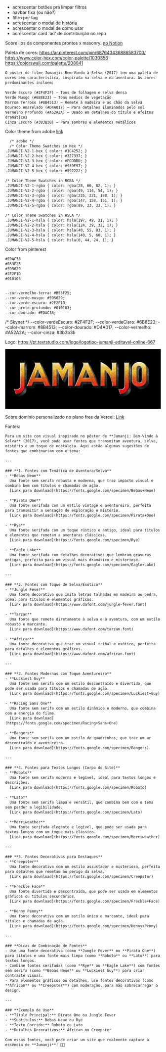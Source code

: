 

- acrescentar botões pra limpar filtros
- navbar fixa (ou não?)
- filtro por tag
- acrescentar o modal de história
- acrescentar o modal de como usar
- acrescentar card 'ad' de contribuição no repo




Sobre libs de componentes prontos x masonry: 
[no Notion](https://www.notion.so/rafaellindemann/pesquisa-Sobre-possibilidades-de-implementa-o-do-layout-masonry-com-React-1a6d393ff68e8046a7ced20052cc478c)


Paleta de cores: 
https://ar.pinterest.com/pin/687643436886583700/
https://www.color-hex.com/color-palette/1030356
https://colorswall.com/palette/208041

```
O pôster do filme Jumanji: Bem-Vindo à Selva (2017) tem uma paleta de cores bem característica, inspirada na selva e na aventura. As cores predominantes incluem:

Verde Escuro (#2F4F2F) – Tons de folhagem e selva densa
Verde Musgo (#6B8E23) – Tons médios de vegetação
Marrom Terroso (#8B4513) – Remete à madeira e ao chão da selva
Dourado Amarelado (#D4A017) – Para detalhes iluminados pelo sol
Vermelho Profundo (#A52A2A) – Usado em detalhes do título e efeitos dramáticos
Cinza Escuro (#3B3B3B) – Para sombras e elementos metálicos
```


Color theme from adobe 
[link](https://color.adobe.com/pt/JUMANJI-V2-color-theme-12324668/)
```
  /* adobe */
  /* Color Theme Swatches in Hex */
.JUMANJI-V2-1-hex { color: #1C4252; }
.JUMANJI-V2-2-hex { color: #327337; }
.JUMANJI-V2-3-hex { color: #ECDDBD; }
.JUMANJI-V2-4-hex { color: #939F97; }
.JUMANJI-V2-5-hex { color: #592222; }

/* Color Theme Swatches in RGBA */
.JUMANJI-V2-1-rgba { color: rgba(28, 66, 82, 1); }
.JUMANJI-V2-2-rgba { color: rgba(49, 114, 54, 1); }
.JUMANJI-V2-3-rgba { color: rgba(235, 221, 188, 1); }
.JUMANJI-V2-4-rgba { color: rgba(147, 158, 151, 1); }
.JUMANJI-V2-5-rgba { color: rgba(89, 33, 33, 1); }

/* Color Theme Swatches in HSLA */
.JUMANJI-V2-1-hsla { color: hsla(197, 49, 21, 1); }
.JUMANJI-V2-2-hsla { color: hsla(124, 39, 32, 1); }
.JUMANJI-V2-3-hsla { color: hsla(40, 55, 83, 1); }
.JUMANJI-V2-4-hsla { color: hsla(140, 5, 60, 1); }
.JUMANJI-V2-5-hsla { color: hsla(0, 44, 24, 1); }
```

Color from pinterest
```
#EDAC38
#B53F25
#595629
#2E2F1D
#010103


```


    --cor-vermelho-terra: #B53F25;
    --cor-verde-musgo: #595629;
    --cor-verde-escuro: #2E2F1D;
    --cor-preto-profundo: #010103;
    --cor-dourado: #EDAC38;

  /* Skynet */
  --color-verdeEscuro: #2F4F2F;
  --color-verdeClaro: #6B8E23;
  --color-marrom: #8B4513;
  --color-dourado: #D4A017;
  --color-vermelho: #A52A2A;
  --color-cinza: #3b3b3b

Logo:
https://pt.textstudio.com/logo/logotipo-jumanji-editavel-online-667

![alt text](image.png)


Sobre domínio personalizado no plano free da Vercel:
[Link](https://rafaellindemann.notion.site/Dom-nio-personalizado-em-Vercel-Free-1a3d393ff68e805eb6f3e923e9b67b55)



Fontes: 
```
Para um site com visual inspirado no pôster de **Jumanji: Bem-Vindo à Selva** (2017), você pode usar fontes que transmitam aventura, selva, mistério e um toque de nostalgia. Aqui estão algumas sugestões de fontes que combinariam com o tema:

---

### **1. Fontes com Temática de Aventura/Selva**
- **Bebas Neue**  
  Uma fonte sem serifa robusta e moderna, que traz impacto visual e combina bem com títulos e chamadas de ação.  
  [Link para download](https://fonts.google.com/specimen/Bebas+Neue)

- **Pirata One**  
  Uma fonte serifada com um estilo vintage e aventureiro, perfeita para transmitir a sensação de exploração e mistério.  
  [Link para download](https://fonts.google.com/specimen/Pirata+One)

- **Rye**  
  Uma fonte serifada com um toque rústico e antigo, ideal para títulos e elementos que remetam a aventuras clássicas.  
  [Link para download](https://fonts.google.com/specimen/Rye)

- **Eagle Lake**  
  Uma fonte serifada com detalhes decorativos que lembram gravuras antigas, perfeita para um visual mais dramático e misterioso.  
  [Link para download](https://fonts.google.com/specimen/Eagle+Lake)

---

### **2. Fontes com Toque de Selva/Exótico**
- **Jungle Fever**  
  Uma fonte decorativa que imita letras talhadas em madeira ou pedra, ideal para títulos e elementos gráficos.  
  [Link para download](https://www.dafont.com/jungle-fever.font)

- **Tarzan**  
  Uma fonte que remete diretamente à selva e à aventura, com um estilo robusto e marcante.  
  [Link para download](https://www.dafont.com/tarzan.font)

- **African**  
  Uma fonte decorativa que traz um visual tribal e exótico, perfeita para detalhes e elementos gráficos.  
  [Link para download](https://www.dafont.com/african.font)

---

### **3. Fontes Modernas com Toque Aventureiro**
- **Luckiest Guy**  
  Uma fonte sem serifa com um estilo descontraído e divertido, que pode ser usada para títulos e chamadas de ação.  
  [Link para download](https://fonts.google.com/specimen/Luckiest+Guy)

- **Racing Sans One**  
  Uma fonte sem serifa com um estilo dinâmico e moderno, que combina com a energia do filme.  
  [Link para download](https://fonts.google.com/specimen/Racing+Sans+One)

- **Bangers**  
  Uma fonte sem serifa com um estilo de quadrinhos, que traz um ar descontraído e aventureiro.  
  [Link para download](https://fonts.google.com/specimen/Bangers)

---

### **4. Fontes para Textos Longos (Corpo do Site)**
- **Roboto**  
  Uma fonte sem serifa moderna e legível, ideal para textos longos e descrições.  
  [Link para download](https://fonts.google.com/specimen/Roboto)

- **Lato**  
  Uma fonte sem serifa limpa e versátil, que combina bem com o tema sem perder a legibilidade.  
  [Link para download](https://fonts.google.com/specimen/Lato)

- **Merriweather**  
  Uma fonte serifada elegante e legível, que pode ser usada para textos longos com um toque mais clássico.  
  [Link para download](https://fonts.google.com/specimen/Merriweather)

---

### **5. Fontes Decorativas para Destaques**
- **Creepster**  
  Uma fonte decorativa com um estilo assustador e misterioso, perfeita para detalhes que remetam ao perigo da selva.  
  [Link para download](https://fonts.google.com/specimen/Creepster)

- **Freckle Face**  
  Uma fonte divertida e descontraída, que pode ser usada em elementos gráficos ou títulos secundários.  
  [Link para download](https://fonts.google.com/specimen/Freckle+Face)

- **Henny Penny**  
  Uma fonte decorativa com um estilo único e marcante, ideal para títulos e chamadas de ação.  
  [Link para download](https://fonts.google.com/specimen/Henny+Penny)

---

### **Dicas de Combinação de Fontes**
- Use uma fonte decorativa (como **Jungle Fever** ou **Pirata One**) para títulos e uma fonte mais limpa (como **Roboto** ou **Lato**) para textos longos.
- Combine fontes serifadas (como **Rye** ou **Eagle Lake**) com fontes sem serifa (como **Bebas Neue** ou **Luckiest Guy**) para criar contraste visual.
- Para elementos gráficos ou detalhes, use fontes decorativas (como **African** ou **Creepster**) com moderação, para não sobrecarregar o design.

---

### **Exemplo de Uso**
- **Título Principal:** Pirata One ou Jungle Fever  
- **Subtítulos:** Bebas Neue ou Rye  
- **Texto Corrido:** Roboto ou Lato  
- **Detalhes Decorativos:** African ou Creepster  

Com essas fontes, você pode criar um site que realmente capture a essência de **Jumanji**! 🎨✨
```